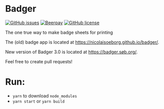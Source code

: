 Badger
=============
[![GitHub issues](https://img.shields.io/github/issues/NicolaiSoeborg/badger.svg)](https://github.com/NicolaiSoeborg/badger/issues)
[![Beerpay](https://beerpay.io/NicolaiSoeborg/badger/badge.svg?style=flat)](https://beerpay.io/NicolaiSoeborg/badger)
[![GitHub license](https://img.shields.io/badge/license-MIT-blue.svg)](https://raw.githubusercontent.com/NicolaiSoeborg/badger/master/LICENSE)

The one true way to make badge sheets for printing

The (old) badge app is located at <https://nicolaisoeborg.github.io/badger/>.

New version of Badger 3.0 is located at <https://badger.søb.org/>.

Feel free to create pull requests!


# Run:
 * `yarn` to download `node_modules`
 * `yarn start` or `yarn build`
